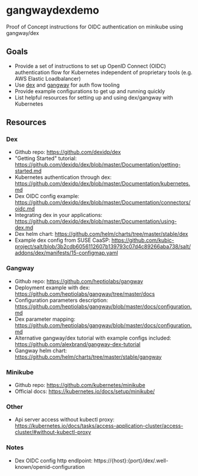 # gangwaydexdemo
Proof of Concept instructions for OIDC authentication on minikube using gangway/dex

## Goals
- Provide a set of instructions to set up OpenID Connect (OIDC) authentication flow for Kubernetes independent of proprietary tools (e.g. AWS Elastic Loadbalancer) 
- Use [dex](https://github.com/dexidp/dex) and [gangway](https://github.com/heptiolabs/gangway) for auth flow tooling
- Provide example configurations to get up and running quickly
- List helpful resources for setting up and using dex/gangway with Kubernetes

## Resources
### Dex
- Github repo:  https://github.com/dexidp/dex
- "Getting Started" tutorial:  https://github.com/dexidp/dex/blob/master/Documentation/getting-started.md
- Kubernetes authentication through dex:  https://github.com/dexidp/dex/blob/master/Documentation/kubernetes.md
- Dex OIDC config example:  https://github.com/dexidp/dex/blob/master/Documentation/connectors/oidc.md
- Integrating dex in your applications:  https://github.com/dexidp/dex/blob/master/Documentation/using-dex.md
- Dex helm chart:  https://github.com/helm/charts/tree/master/stable/dex
- Example dex config from SUSE CaaSP:  https://github.com/kubic-project/salt/blob/3b2cdb6056112607b139793c07d4c89266aba738/salt/addons/dex/manifests/15-configmap.yaml
### Gangway
- Github repo:  https://github.com/heptiolabs/gangway
- Deployment example with dex:  https://github.com/heptiolabs/gangway/tree/master/docs
- Configuration parameters description:  https://github.com/heptiolabs/gangway/blob/master/docs/configuration.md
- Dex parameter mapping:  https://github.com/heptiolabs/gangway/blob/master/docs/configuration.md
- Alternative gangway/dex tutorial with example configs included:  https://github.com/alexbrand/gangway-dex-tutorial
- Gangway helm chart:  https://github.com/helm/charts/tree/master/stable/gangway
### Minikube
- Github repo:  https://github.com/kubernetes/minikube
- Official docs:  https://kubernetes.io/docs/setup/minikube/
### Other
- Api server access without kubectl proxy:  https://kubernetes.io/docs/tasks/access-application-cluster/access-cluster/#without-kubectl-proxy


### Notes
- Dex OIDC config http endlpoint:  https://{host}:{port}/dex/.well-known/openid-configuration
